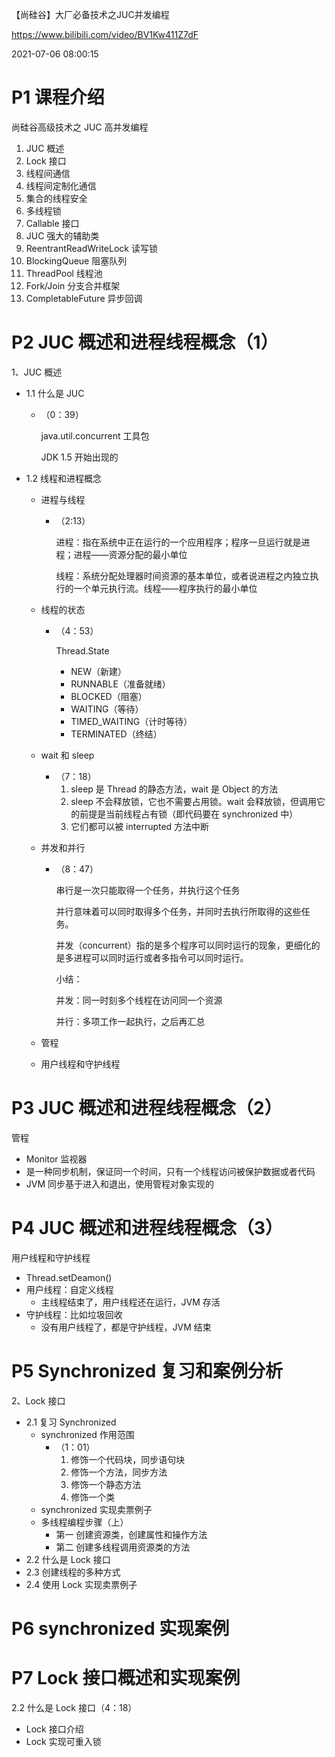 【尚硅谷】大厂必备技术之JUC并发编程

https://www.bilibili.com/video/BV1Kw411Z7dF

2021-07-06 08:00:15

# P1 课程介绍

尚硅谷高级技术之 JUC 高并发编程

1. JUC 概述
2. Lock 接口
3. 线程间通信
4. 线程间定制化通信
5. 集合的线程安全
6. 多线程锁
7. Callable 接口
8. JUC 强大的辅助类
9. ReentrantReadWriteLock 读写锁
10. BlockingQueue 阻塞队列
11. ThreadPool 线程池
12. Fork/Join 分支合并框架
13. CompletableFuture 异步回调

# P2 JUC 概述和进程线程概念（1）

1、JUC 概述

- 1.1 什么是 JUC

  - （0：39）

    java.util.concurrent 工具包

    JDK 1.5 开始出现的

- 1.2 线程和进程概念

  - 进程与线程

    - （2:13）

      进程：指在系统中正在运行的一个应用程序；程序一旦运行就是进程；进程——资源分配的最小单位

      线程：系统分配处理器时间资源的基本单位，或者说进程之内独立执行的一个单元执行流。线程——程序执行的最小单位

  - 线程的状态

    - （4：53）

      Thread.State

      - NEW（新建）
      - RUNNABLE（准备就绪）
      - BLOCKED（阻塞）
      - WAITING（等待）
      - TIMED_WAITING（计时等待）
      - TERMINATED（终结）

  - wait 和 sleep

    - （7：18）
      1. sleep 是 Thread 的静态方法，wait 是 Object 的方法
      2. sleep 不会释放锁，它也不需要占用锁。wait 会释放锁，但调用它的前提是当前线程占有锁（即代码要在 synchronized 中）
      3. 它们都可以被 interrupted 方法中断

  - 并发和并行

    - （8：47）

      串行是一次只能取得一个任务，并执行这个任务

      并行意味着可以同时取得多个任务，并同时去执行所取得的这些任务。

      并发（concurrent）指的是多个程序可以同时运行的现象，更细化的是多进程可以同时运行或者多指令可以同时运行。 

      小结：

      并发：同一时刻多个线程在访问同一个资源

      并行：多项工作一起执行，之后再汇总

  - 管程

  - 用户线程和守护线程

# P3 JUC 概述和进程线程概念（2）

管程

- Monitor 监视器
- 是一种同步机制，保证同一个时间，只有一个线程访问被保护数据或者代码
- JVM 同步基于进入和退出，使用管程对象实现的

# P4 JUC 概述和进程线程概念（3）

用户线程和守护线程

- Thread.setDeamon()
- 用户线程：自定义线程
  - 主线程结束了，用户线程还在运行，JVM 存活
- 守护线程：比如垃圾回收
  - 没有用户线程了，都是守护线程，JVM 结束

# P5 Synchronized 复习和案例分析

2、Lock 接口

- 2.1 复习 Synchronized
  - synchronized 作用范围
    - （1：01）
      1. 修饰一个代码块，同步语句块
      2. 修饰一个方法，同步方法
      3. 修饰一个静态方法
      4. 修饰一个类
  - synchronized 实现卖票例子
  - 多线程编程步骤（上）
    - 第一 创建资源类，创建属性和操作方法
    - 第二 创建多线程调用资源类的方法
- 2.2 什么是 Lock 接口
- 2.3 创建线程的多种方式
- 2.4 使用 Lock 实现卖票例子

# P6 synchronized 实现案例

# P7 Lock 接口概述和实现案例

2.2 什么是 Lock 接口（4：18）

- Lock 接口介绍
- Lock 实现可重入锁